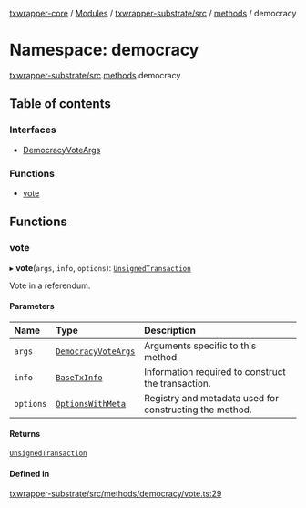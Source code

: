 [txwrapper-core](../README.md) / [Modules](../modules.md) / [txwrapper-substrate/src](txwrapper_substrate_src.md) / [methods](txwrapper_substrate_src.methods.md) / democracy

# Namespace: democracy

[txwrapper-substrate/src](txwrapper_substrate_src.md).[methods](txwrapper_substrate_src.methods.md).democracy

## Table of contents

### Interfaces

- [DemocracyVoteArgs](../interfaces/txwrapper_substrate_src.methods.democracy.DemocracyVoteArgs.md)

### Functions

- [vote](txwrapper_substrate_src.methods.democracy.md#vote)

## Functions

### vote

▸ **vote**(`args`, `info`, `options`): [`UnsignedTransaction`](../interfaces/txwrapper_core_src.UnsignedTransaction.md)

Vote in a referendum.

#### Parameters

| Name | Type | Description |
| :------ | :------ | :------ |
| `args` | [`DemocracyVoteArgs`](../interfaces/txwrapper_substrate_src.methods.democracy.DemocracyVoteArgs.md) | Arguments specific to this method. |
| `info` | [`BaseTxInfo`](../interfaces/txwrapper_core_src.BaseTxInfo.md) | Information required to construct the transaction. |
| `options` | [`OptionsWithMeta`](../interfaces/txwrapper_core_src.OptionsWithMeta.md) | Registry and metadata used for constructing the method. |

#### Returns

[`UnsignedTransaction`](../interfaces/txwrapper_core_src.UnsignedTransaction.md)

#### Defined in

[txwrapper-substrate/src/methods/democracy/vote.ts:29](https://github.com/paritytech/txwrapper-core/blob/fe8eeb2/packages/txwrapper-substrate/src/methods/democracy/vote.ts#L29)
